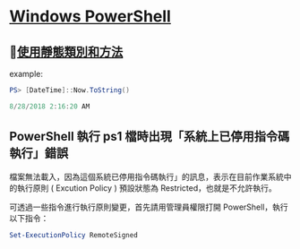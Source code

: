 # [Windows PowerShell](https://ss64.com/ps/)

## [使用靜態類別和方法](https://docs.microsoft.com/zh-tw/powershell/scripting/getting-started/cookbooks/using-static-classes-and-methods?view=powershell-6)

example:

```PowerShell
PS> [DateTime]::Now.ToString()

8/28/2018 2:16:20 AM
```

## PowerShell 執行 ps1 檔時出現「系統上已停用指令碼執行」錯誤

檔案無法載入，因為這個系統已停用指令碼執行」的訊息，表示在目前作業系統中的執行原則 ( Excution Policy ) 預設狀態為 Restricted，也就是不允許執行。

可透過一些指令進行執行原則變更，首先請用管理員權限打開 PowerShell，執行以下指令：

```PowerShell
Set-ExecutionPolicy RemoteSigned
```
